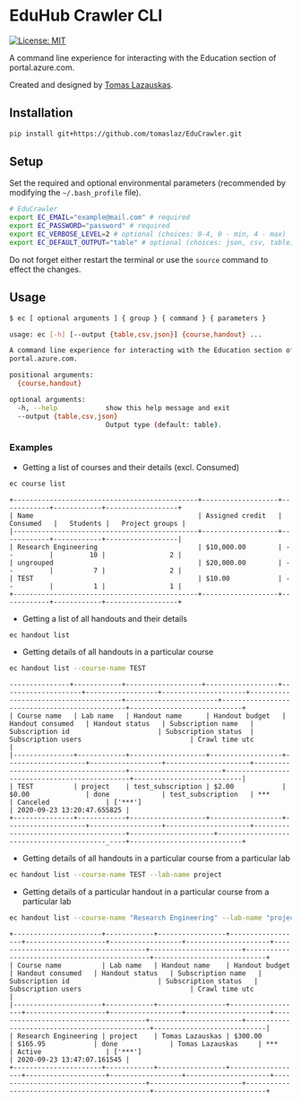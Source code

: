 # EduHub Crawler CLI

[![License: MIT](https://img.shields.io/badge/License-MIT-yellow.svg)](https://opensource.org/licenses/MIT)

A command line experience for interacting with the Education section of portal.azure.com.

Created and designed by <a href="https://github.com/tomaslaz">Tomas Lazauskas</a>.

## Installation

```bash
pip install git+https://github.com/tomaslaz/EduCrawler.git
```

## Setup

Set the required and optional environmental parameters (recommended by modifying the `~/.bash_profile` file).

```bash
# EduCrawler
export EC_EMAIL="example@mail.com" # required
export EC_PASSWORD="password" # required
export EC_VERBOSE_LEVEL=2 # optional (choices: 0-4, 0 - min, 4 - max)
export EC_DEFAULT_OUTPUT="table" # optional (choices: json, csv, table)
```

Do not forget either restart the terminal or use the `source` command to effect the changes.

## Usage

```bash
$ ec [ optional arguments ] { group } { command } { parameters }
```

```bash
usage: ec [-h] [--output {table,csv,json}] {course,handout} ...

A command line experience for interacting with the Education section of
portal.azure.com.

positional arguments:
  {course,handout}

optional arguments:
  -h, --help            show this help message and exit
  --output {table,csv,json}
                        Output type (default: table).
```

### Examples

- Getting a list of courses and their details (excl. Consumed)

```bash
ec course list
```

```
+----------------------------------------------+-------------------+------------+------------+------------------+
| Name                                         | Assigned credit   | Consumed   |   Students |   Project groups |
|----------------------------------------------+-------------------+------------+------------+------------------|
| Research Engineering                         | $10,000.00        | --         |         10 |                2 |
| ungrouped                                    | $20,000.00        | --         |          7 |                2 |
| TEST                                         | $10.00            | --         |          1 |                1 |
+----------------------------------------------+-------------------+------------+------------+------------------+
```

- Getting a list of all handouts and their details

```bash
ec handout list
```

- Getting details of all handouts in a particular course


```bash
ec handout list --course-name TEST
```

```
---------------+------------+-------------------+------------------+--------------------+------------------+---------------------+--------------------------------------+-----------------------+----------------------------------------------+----------------------------+
| Course name   | Lab name   | Handout name      | Handout budget   | Handout consumed   | Handout status   | Subscription name   | Subscription id                      | Subscription status  | Subscription users                           | Crawl time utc             |
|---------------+------------+-------------------+------------------+--------------------+------------------+---------------------+--------------------------------------+-----------------------+----------------------------------------------+---------------------------|
| TEST          | project    | test_subscription | $2.00            | $0.00              | done             | test_subscription   | ***                                  | Canceled              | ['***']                                     | 2020-09-23 13:20:47.655825 |
+---------------+------------+-------------------+------------------+--------------------+------------------+---------------------+--------------------------------------+---------------------+------------------------------------------_----+----------------------------+
```

- Getting details of all handouts in a particular course from a particular lab

```bash
ec handout list --course-name TEST --lab-name project
```

- Getting details of a particular handout in a particular course from a particular lab

```bash
ec handout list --course-name "Research Engineering" --lab-name "project" --handout-name "Tomas Lazauskas"
```

```
+----------------------+------------+-----------------+------------------+--------------------+------------------+---------------------+--------------------------------------+-----------------------+----------------------------------------------+----------------------------+
| Course name          | Lab name   | Handout name    | Handout budget   | Handout consumed   | Handout status   | Subscription name   | Subscription id                      | Subscription status   | Subscription users                           | Crawl time utc             |
|----------------------+------------+-----------------+------------------+--------------------+------------------+---------------------+--------------------------------------+-----------------------+----------------------------------------------+----------------------------|
| Research Engineering | project    | Tomas Lazauskas | $300.00          | $165.95            | done             | Tomas Lazauskas     | ***                                  | Active                | ['***']                                      | 2020-09-23 13:47:07.161545 |
+----------------------+------------+-----------------+------------------+--------------------+------------------+---------------------+--------------------------------------+-----------------------+----------------------------------------------+----------------------------+
```
